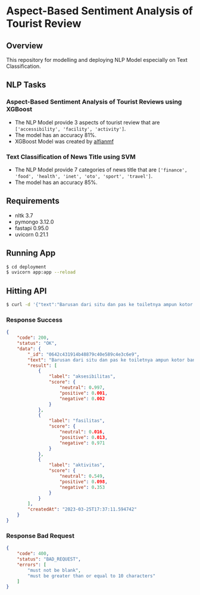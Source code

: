 # Aspect-Based Sentiment Analysis of Tourist Review

## Overview
This repository for modelling and deploying NLP Model especially on Text Classification. 

## NLP Tasks
### Aspect-Based Sentiment Analysis of Tourist Reviews using XGBoost
- The NLP Model provide 3 aspects of tourist review that are `['accessibility', 'facility', 'activity']`.
- The model has an accuracy 81%.
- XGBoost Model was created by [alfianmf](https://github.com/alfianmf)

### Text Classification of News Title using SVM
- The NLP Model provide 7 categories of news title that are `['finance', 'food', 'health', 'inet', 'oto', 'sport', 'travel']`.
- The model has an accuracy 85%.

## Requirements
- nltk 3.7
- pymongo 3.12.0
- fastapi 0.95.0
- uvicorn 0.21.1

## Running App
```bash
$ cd deployment
$ uvicorn app:app --reload
```

## Hitting API
```bash
$ curl -d '{"text":"Barusan dari situ dan pas ke toiletnya ampun kotor banget,dan bau pesing,tidak terawat padahal berbayar"}' -H "Content-Type: application/json" -X POST http://127.0.0.1:8000/predict-tourist-review
```

### Response Success
```json
{
    "code": 200,
    "status": "OK",
    "data": {
        "_id": "0642c431914b48879c40e589c4e3c6e9",
        "text": "Barusan dari situ dan pas ke toiletnya ampun kotor banget,dan bau pesing,tidak terawat padahal berbayar",
        "result": [
            {
                "label": "aksesibilitas",
                "score": {
                    "neutral": 0.997,
                    "positive": 0.001,
                    "negative": 0.002
                }
            },
            {
                "label": "fasilitas",
                "score": {
                    "neutral": 0.016,
                    "positive": 0.013,
                    "negative": 0.971
                }
            },
            {
                "label": "aktivitas",
                "score": {
                    "neutral": 0.549,
                    "positive": 0.098,
                    "negative": 0.353
                }
            }
        ],
        "createdAt": "2023-03-25T17:37:11.594742"
    }  
}
```

### Response Bad Request
```json
{
    "code": 400,
    "status": "BAD_REQUEST",
    "errors": [
        "must not be blank",
        "must be greater than or equal to 10 characters"
    ]
}
```
